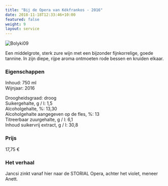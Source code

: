 ```yaml
---
title: "Bij de Opera van Kékfrankos - 2016"
date: 2018-11-18T12:33:46+10:00
featured: false
weight: 9
layout: service
---
```

![Bolyki09](/images/bolyki09.png)

Een middelgrote, sterk zure wijn met een bijzonder fijnkorrelige, goede tannine. In zijn
diepe, rijpe aroma ontmoeten rode bessen en kruiden elkaar.

### Eigenschappen  

Inhoud: 750 ml  
Wijnjaar: 2016  

Droogheidsgraad: droog  
Suikergehalte, g / l: 1,5  
Alcoholgehalte, %: 13,30  
Alcoholgehalte aangegeven op de fles, %: 13  
Titreerbaar zuurgehalte, g / l: 6,1  
Inhoud suikervrij extract, g / l: 30,8

### Prijs

17,75 €

### Het verhaal

Jancsi zinkt
vanaf hier
naar de STORIAL Opera, achter het violet, meneer Anett.
